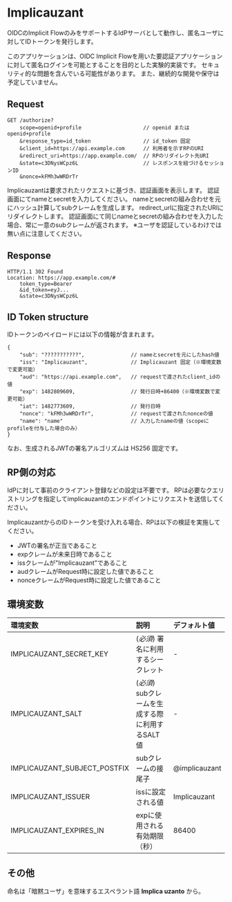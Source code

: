 # Implicauzant
OIDCのImplicit FlowのみをサポートするIdPサーバとして動作し、匿名ユーザに対してIDトークンを発行します。

このアプリケーションは、OIDC Implicit Flowを用いた要認証アプリケーションに対して匿名ログインを可能とすることを目的とした実験的実装です。
セキュリティ的な問題を含んでいる可能性があります。
また、継続的な開発や保守は予定していません。

## Request
```
GET /authorize?
    scope=openid+profile                    // openid または openid+profile
    &response_type=id_token                 // id_token 固定
    &client_id=https://api.example.com      // 利用者を示すRPのURI
    &redirect_uri=https://app.example.com/  // RPのリダイレクト先URI
    &state=c3DNysWCpz6L                     // レスポンスを紐づけるセッションID
    &nonce=kFMh3wWRDrTr
```

Implicauzantは要求されたリクエストに基づき、認証画面を表示します。
認証画面にてnameとsecretを入力してください。
nameとsecretの組み合わせを元にハッシュ計算してsubクレームを生成します。
redirect_urlに指定されたURIにリダイレクトします。
認証画面にて同じnameとsecretの組み合わせを入力した場合、常に一意のsubクレームが返されます。
※ユーザを認証しているわけでは無い点に注意してください。

## Response
```
HTTP/1.1 302 Found
Location: https://app.example.com/#
    token_type=Bearer
    &id_token=eyJ...
    &state=c3DNysWCpz6L
```

## ID Token structure
IDトークンのペイロードには以下の情報が含まれます。
```
{
    "sub": "???????????",               // nameとsecretを元にしたhash値
    "iss": "Implicauzant",              // Implicauzant 固定（※環境変数で変更可能）
    "aud": "https://api.example.com",   // requestで渡されたclient_idの値 
    "exp": 1482809609,                  // 発行日時+86400（※環境変数で変更可能）
    "iat": 1482773609,                  // 発行日時
    "nonce": "kFMh3wWRDrTr",            // requestで渡されたnonceの値
    "name": "name"                      // 入力したnameの値（scopeにprofileを付与した場合のみ）
}
```

なお、生成されるJWTの署名アルゴリズムは HS256 固定です。

## RP側の対応
IdPに対して事前のクライアント登録などの設定は不要です。
RPは必要なクエリストリングを指定してimplicauzantのエンドポイントにリクエストを送信してください。

ImplicauzantからのIDトークンを受け入れる場合、RPは以下の検証を実施してください。
* JWTの署名が正当であること
* expクレームが未来日時であること
* issクレームが"Implicauzant"であること
* audクレームがRequest時に設定した値であること
* nonceクレームがRequest時に設定した値であること

## 環境変数
|環境変数|説明|デフォルト値|
|:--|:--|:--|
|IMPLICAUZANT_SECRET_KEY| (*必須*) 署名に利用するシークレット|-|
|IMPLICAUZANT_SALT| (*必須*) subクレームを生成する際に利用するSALT値|-|
|IMPLICAUZANT_SUBJECT_POSTFIX|subクレームの接尾子|@implicauzant|
|IMPLICAUZANT_ISSUER|issに設定される値|Implicauzant|
|IMPLICAUZANT_EXPIRES_IN|expに使用される有効期限（秒）|86400|


## その他
命名は「暗黙ユーザ」を意味するエスペラント語 __Implica uzanto__ から。
